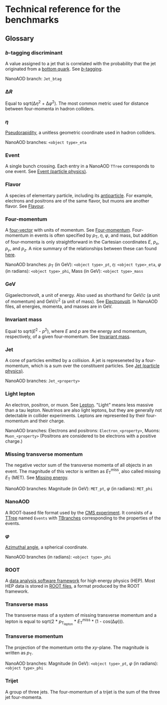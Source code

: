 # Technical reference for the benchmarks

## Glossary

### <i>b</i>-tagging discriminant

A value assigned to a jet that is correlated with the probability that the jet originated from a [bottom quark](https://en.wikipedia.org/wiki/Bottom_quark). See [<i>b</i>-tagging](https://en.wikipedia.org/wiki/B-tagging).

NanoAOD branch: `Jet_btag`

### Δ<i>R</i>

Equal to sqrt(Δ<i>η</i><sup>2</sup> + Δ<i>φ</i><sup>2</sup>). The most common metric used for distance between four-momenta in hadron colliders.

### <i>η</i>

[Pseudorapidity](https://en.wikipedia.org/wiki/Pseudorapidity), a unitless geometric coordinate used in hadron colliders.

NanoAOD branches: `<object type>_eta`

### Event

A single bunch crossing. Each entry in a NanoAOD `TTree` corresponds to one event. See [Event (particle physics)](https://en.wikipedia.org/wiki/Event_\(particle_physics\)).

### Flavor

A species of elementary particle, including its [antiparticle](https://en.wikipedia.org/wiki/Antiparticle). For example, electrons and positrons are of the same flavor, but muons are another flavor. See [Flavour](https://en.wikipedia.org/wiki/Flavour_\(particle_physics\)).

### Four-momentum

A [four-vector](https://en.wikipedia.org/wiki/Four-vector) with units of momentum. See [Four-momentum](https://en.wikipedia.org/wiki/Four-momentum). Four-momentum in events is often specified by <i>p</i><sub>T</sub>, <i>η</i>, <i>φ</i>, and mass, but addition of four-momenta is only straightforward in the Cartesian coordinates <i>E</i>, <i>p<sub>x</sub></i>, <i>p<sub>y</sub></i>, and <i>p<sub>z</sub></i>. A nice summary of the relationships between these can found [here](https://energyflow.network/docs/utils/).

NanoAOD branches: <i>p</i><sub>T</sub> (in GeV): `<object type>_pt`, <i>η</i>: `<object type>_eta`, <i>φ</i> (in radians): `<object type>_phi`, Mass (in GeV): `<object type>_mass`

### GeV

Gigaelectronvolt, a unit of energy. Also used as shorthand for GeV/<i>c</i> (a unit of momentum) and GeV/<i>c</i><sup>2</sup> (a unit of mass). See [Electronvolt](https://en.wikipedia.org/wiki/Electronvolt). In NanoAOD files, all energies, momenta, and masses are in GeV.

### Invariant mass

Equal to sqrt(<i>E</i><sup>2</sup> - <i>p</i><sup>2</sup>), where <i>E</i> and <i>p</i> are the energy and momentum, respectively, of a given four-momentum. See [Invariant mass](https://en.wikipedia.org/wiki/Invariant_mass).

### Jet

A cone of particles emitted by a collision. A jet is represeneted by a four-momentum, which is a sum over the constituent particles. See [Jet (particle physics)](https://en.wikipedia.org/wiki/Jet_\(particle_physics\)).

NanoAOD branches: `Jet_<property>`

### Light lepton

An electron, positron, or muon. See [Lepton](https://en.wikipedia.org/wiki/Lepton). "Light" means less massive than a tau lepton. Neutrinos are also light leptons, but they are generally not detectable in collider experiments. Leptons are represented by their four-momentum and their charge.

NanoAOD branches: Electrons and positrons: `Electron_<property>`, Muons: `Muon_<property>`
(Positrons are considered to be electrons with a positive charge.)

### Missing transverse momentum

The negative vector sum of the transverse momenta of all objects in an event. The magnitude of this vector is written as <i>E</i><sub>T</sub><sup>miss</sup>, also called missing <i>E</i><sub>T</sub> (MET). See [Missing energy](https://en.wikipedia.org/wiki/Missing_energy).

NanoAOD branches: Magnitude (in GeV): `MET_pt`, <i>φ</i> (in radians): `MET_phi`

### NanoAOD

A ROOT-based file format used by the [CMS experiment](https://en.wikipedia.org/wiki/Compact_Muon_Solenoid). It consists of a [TTree](https://root.cern.ch/doc/master/classTTree.html) named `Events` with [TBranches](https://root.cern.ch/doc/master/classTBranch.html) corresponding to the properties of the events.

### <i>φ</i>

[Azimuthal angle](https://en.wikipedia.org/wiki/Spherical_coordinate_system), a spherical coordinate.

NanoAOD branches (in radians): `<object type>_phi`

### ROOT

A [data analysis software framework](https://root.cern.ch/) for high energy physics (HEP). Most HEP data is stored in [ROOT files](https://root.cern.ch/doc/master/classTFile.html), a format produced by the ROOT framework.

### Transverse mass

The transverse mass of a system of missing transverse momentum and a lepton is equal to sqrt(2 * <i>p</i><sub>T<sub>lepton</sub></sub> * <i>E</i><sub>T</sub><sup>miss</sup> * (1 - cos(Δ<i>φ</i>))).

### Transverse momentum

The projection of the momentum onto the <i>xy</i>-plane. The magnitude is written as <i>p</i><sub>T</sub>.

NanoAOD branches: Magnitude (in GeV): `<object type>_pt`, <i>φ</i> (in radians): `<object type>_phi`

### Trijet

A group of three jets. The four-momentum of a trijet is the sum of the three jet four-momenta.
